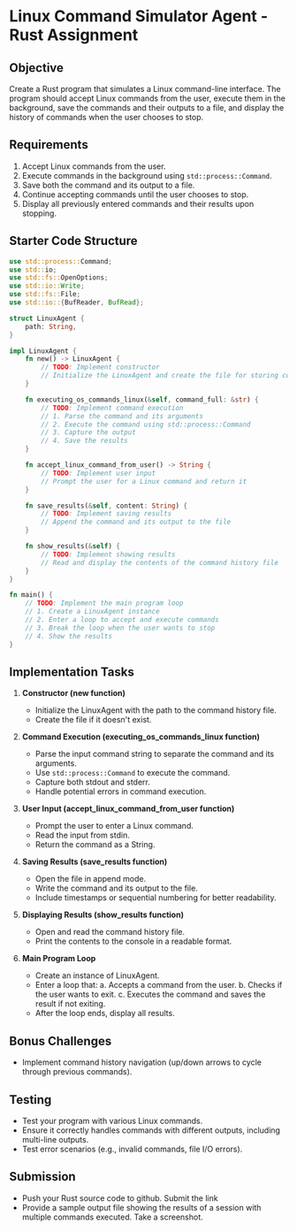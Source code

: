# Linux Command Simulator Agent - Rust Assignment

## Objective
Create a Rust program that simulates a Linux command-line interface. The program should accept Linux commands from the user, execute them in the background, save the commands and their outputs to a file, and display the history of commands when the user chooses to stop.

## Requirements
1. Accept Linux commands from the user.
2. Execute commands in the background using `std::process::Command`.
3. Save both the command and its output to a file.
4. Continue accepting commands until the user chooses to stop.
5. Display all previously entered commands and their results upon stopping.

## Starter Code Structure

```rust
use std::process::Command;
use std::io;
use std::fs::OpenOptions;
use std::io::Write;
use std::fs::File;
use std::io::{BufReader, BufRead};

struct LinuxAgent {
    path: String,
}

impl LinuxAgent {
    fn new() -> LinuxAgent {
        // TODO: Implement constructor
        // Initialize the LinuxAgent and create the file for storing command history
    }

    fn executing_os_commands_linux(&self, command_full: &str) {
        // TODO: Implement command execution
        // 1. Parse the command and its arguments
        // 2. Execute the command using std::process::Command
        // 3. Capture the output
        // 4. Save the results
    }

    fn accept_linux_command_from_user() -> String {
        // TODO: Implement user input
        // Prompt the user for a Linux command and return it
    }

    fn save_results(&self, content: String) {
        // TODO: Implement saving results
        // Append the command and its output to the file
    }

    fn show_results(&self) {
        // TODO: Implement showing results
        // Read and display the contents of the command history file
    }
}

fn main() {
    // TODO: Implement the main program loop
    // 1. Create a LinuxAgent instance
    // 2. Enter a loop to accept and execute commands
    // 3. Break the loop when the user wants to stop
    // 4. Show the results
}
```

## Implementation Tasks

1. **Constructor (new function)**
   - Initialize the LinuxAgent with the path to the command history file.
   - Create the file if it doesn't exist.

2. **Command Execution (executing_os_commands_linux function)**
   - Parse the input command string to separate the command and its arguments.
   - Use `std::process::Command` to execute the command.
   - Capture both stdout and stderr.
   - Handle potential errors in command execution.

3. **User Input (accept_linux_command_from_user function)**
   - Prompt the user to enter a Linux command.
   - Read the input from stdin.
   - Return the command as a String.

4. **Saving Results (save_results function)**
   - Open the file in append mode.
   - Write the command and its output to the file.
   - Include timestamps or sequential numbering for better readability.

5. **Displaying Results (show_results function)**
   - Open and read the command history file.
   - Print the contents to the console in a readable format.

6. **Main Program Loop**
   - Create an instance of LinuxAgent.
   - Enter a loop that:
     a. Accepts a command from the user.
     b. Checks if the user wants to exit.
     c. Executes the command and saves the result if not exiting.
   - After the loop ends, display all results.


## Bonus Challenges
- Implement command history navigation (up/down arrows to cycle through previous commands).


## Testing
- Test your program with various Linux commands.
- Ensure it correctly handles commands with different outputs, including multi-line outputs.
- Test error scenarios (e.g., invalid commands, file I/O errors).


## Submission
- Push your Rust source code to github. Submit the link
- Provide a sample output file showing the results of a session with multiple commands executed. Take a screenshot.


